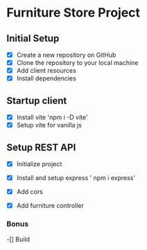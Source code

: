 # Furniture Store Project

## Initial Setup
- [x] Create a new repository on GitHub
- [x] Clone the repository to your local machine
- [x] Add client resources
- [x] Install dependencies

## Startup client
- [x] Install vite 'npm i -D vite'
- [x] Setup vite for vanilla js

## Setup REST API
-[x] Initialize project
-[x] Install and setup express ' npm i express'
-[x] Add cors
-[x] Add furniture controller


### Bonus
-[] Build